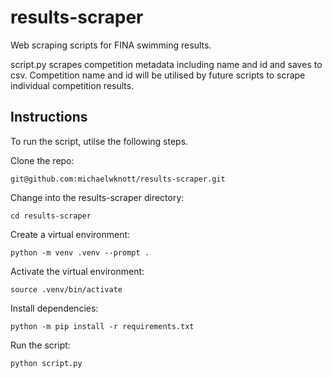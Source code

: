 # results-scraper
Web scraping scripts for FINA swimming results.

script.py scrapes competition metadata including name and id and saves to csv. Competition name and id will be utilised by future scripts to scrape individual competition results.

## Instructions
To run the script, utilse the following steps.

Clone the repo:

`git@github.com:michaelwknott/results-scraper.git`

Change into the results-scraper directory:

`cd results-scraper`

Create a virtual environment:

`python -m venv .venv --prompt .`

Activate the virtual environment:

`source .venv/bin/activate`

Install dependencies:

`python -m pip install -r requirements.txt`

Run the script:

`python script.py`
